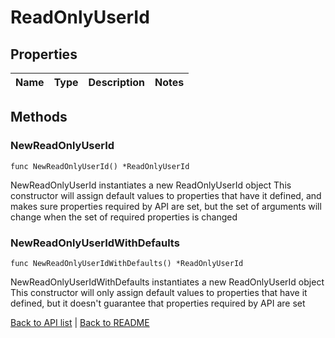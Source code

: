 # ReadOnlyUserId

## Properties

Name | Type | Description | Notes
------------ | ------------- | ------------- | -------------

## Methods

### NewReadOnlyUserId

`func NewReadOnlyUserId() *ReadOnlyUserId`

NewReadOnlyUserId instantiates a new ReadOnlyUserId object
This constructor will assign default values to properties that have it defined,
and makes sure properties required by API are set, but the set of arguments
will change when the set of required properties is changed

### NewReadOnlyUserIdWithDefaults

`func NewReadOnlyUserIdWithDefaults() *ReadOnlyUserId`

NewReadOnlyUserIdWithDefaults instantiates a new ReadOnlyUserId object
This constructor will only assign default values to properties that have it defined,
but it doesn't guarantee that properties required by API are set


[Back to API list](../README.md#documentation-for-api-endpoints) | [Back to README](../README.md)


